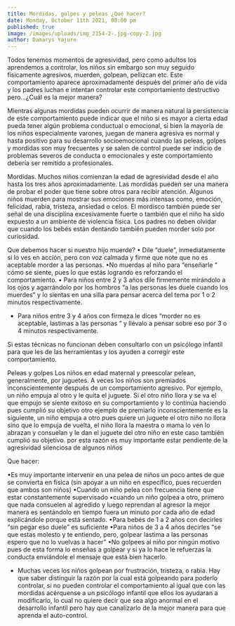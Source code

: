 ```yaml
---
title: Mordidas, golpes y peleas ¿Qué hacer?
date: Monday, October 11th 2021, 08:00 pm
published: true
image: /images/uploads/img_2154-2-.jpg-copy-2.jpg
author: Damarys Yajure
---
```

Todos tenemos momentos de agresividad, pero como adultos los aprendemos a controlar, los niños sin embargo son muy seguido físicamente agresivos, muerden, golpean, pellizcan etc. Este comportamiento aparece aproximadamente después del primer año de vida y los padres luchan e intentan controlar este comportamiento destructivo pero…¿Cuál es la mejor manera?

Mientras algunas mordidas pueden ocurrir de manera natural la persistencia de este comportamiento puede indicar que el niño si es mayor a cierta edad pueda tener algún problema conductual o emocional, si bien la mayoría de los niños especialmente varones, juegan de manera agresiva es normal y hasta positivo para su desarrollo socioemocional cuando las peleas, golpes y mordidas son muy frecuentes y se salen de control puede ser indicio de problemas severos de conducta o emocionales y este comportamiento debería ser remitido a profesionales.

Mordidas.
Muchos niños comienzan la edad de agresividad desde el año hasta los tres años aproximadamente. Las mordidas pueden ser una manera de probar el poder que tiene sobre otros para recibir atención. Algunos niños muerden para mostrar sus emociones más intensas como, emoción, felicidad, rabia, tristeza, ansiedad o celos.  El mordisco también puede ser señal de una disciplina excesivamente fuerte o también que el niño ha sido expuesto a un ambiente de violencia física. Los padres no deben olvidar que cuando los bebés están dentando también pueden morder solo por curiosidad.

Que debemos hacer si nuestro hijo muerde?
• Dile “duele”, inmediatamente si lo ves en acción, pero con voz calmada y firme que note que no es aceptable morder a las personas.
•No muerdas al niño para “enseñarle “ cómo se siente, pues lo que estás logrando es reforzando el comportamiento.
• Para niños entre 2 y 3 años dile firmemente mirándolo a los ojos y agarrándolo por los hombros “a las personas les duele cuando los muerdes” y lo sientas en una silla para pensar acerca del tema por 1 o 2 minutos respectivamente.

* Para niños entre 3 y 4 años con firmeza le dices “morder no es aceptable, lastimas a las personas “ y llévalo a pensar sobre eso por 3 o 4 minutos respectivamente.

Si estas técnicas no funcionan deben consultarlo con un psicólogo infantil para que les de las herramientas  y los ayuden a corregir este comportamiento.

Peleas y golpes
Los niños en edad maternal y preescolar pelean, generalmente, por juguetes. A veces los niños son premiados inconscientemente después de un comportamiento agresivo. Por ejemplo, un niño empuja al otro y le quita el juguete. Si el otro niño llora y se va el que empujo se siente exitoso en su comportamiento y lo continúa haciendo pues cumplió su objetivo otro ejemplo de premiarlo inconscientemente es la siguiente, un niño empuja a otro pues quiere un juguete el otro niño no llora sino que lo empuja de vuelta, el niño llora la maestra o mama lo ven lo abrazan y consuelan y le dan el juguete del otro niño en este caso también cumplió su objetivo. por esta razón es muy importante estar pendiente de la agresividad silenciosa de algunos niños

Que hacer:

•Es muy importante intervenir en una pelea de niños un poco antes de que se convierta en física (sin apoyar a un niño en específico, pues recuerden que ambos son niños)
•Cuando un niño pelea con frecuencia tiene que estar constantemente supervisado
•cuando un niño golpea a otro, primero que nada consuelen al agredido y luego reprendan al agresor la mejor manera es sentándolo en tiempo fuera un minuto por cada año de edad explicándole porque está sentado.
•Para bebés de 1 a 2 años con decirles “sin pegar eso duele” es suficiente
•Para niños de 3 a 4 años decirles “se que estas molesto y te entiendo, pero, golpear lastima a las personas espero que no lo vuelvas a hacer”
 •No golpees al niño por ningún motivo pues de esta forma lo enseñas a golpear y si ya lo hace le refuerzas la conducta enviándole el mensaje que está bien hacerlo.

* Muchas veces los niños golpean por frustración, tristeza, o rabia.  Hay que saber distinguir la razón por la cual está golpeando para poderlo controlar, si no pueden controlar el comportamiento al igual que con las mordidas acérquense a un psicólogo infantil que ellos los ayudaran a modificarlo, lo cual no quiere decir que sea algo anormal en el desarrollo infantil pero hay que canalizarlo de la mejor manera para que aprenda el auto-control.